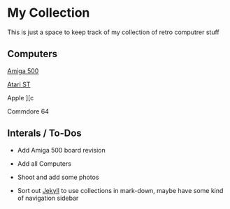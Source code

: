 # My Collection
This is just a space to keep track of my collection of retro computrer stuff

## Computers

[Amiga 500](computers/amiga_500.md)

[Atari ST](computers/atari_st.md)

Apple \]\[c

Commdore 64

## Interals / To-Dos

* Add Amiga 500 board revision

* Add all Computers

* Shoot and add some photos

* Sort out [Jekyll](https://jekyllrb.com/) to use collections in mark-down, maybe have some kind of navigation sidebar
